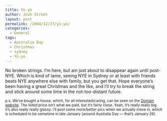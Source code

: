 ```yaml
---
title: Yo-yo
author: Josh Street
layout: post
permalink: /2004/12/27/yo-yo/
categories:
  - General
tags:
  - Australia Day
  - Christmas
  - sydney
  - Yo-yo
---
```

No broken strings. I&#8217;m here, but am just about to disappear again until post-NYE. Which is kind of lame, seeing NYE in Sydney or at least with friends beats NYE anywhere else with family, but you get that. Hope everyone&#8217;s been having a great Christmas and the like, and I&#8217;ll try to break the string and stick around some time in the not-too-distant future.

<small>p.s. We&#8217;ve bought a house, which, for all interested/caring, can be seen on the <a href="http://www.domain.com.au/Public/PropertyDetails.aspx?adid=2004664431">Domain website</a>. The listed price isn&#8217;t what we paid, but it&#8217;s fairly close. Yeah, it&#8217;s really really big. It&#8217;s also really really glassy. I&#8217;ll post some more/better pics when we actually move in, which is scheduled to be sometime in late January (around Australia Day &#8212; that&#8217;s January 26).</small>